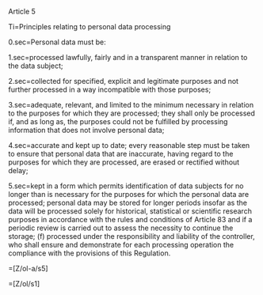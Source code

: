 Article 5

Ti=Principles relating to personal data processing

0.sec=Personal data must be:

1.sec=processed lawfully, fairly and in a transparent manner in relation to the data subject;

2.sec=collected for specified, explicit and legitimate purposes and not further processed in a way incompatible with those purposes;

3.sec=adequate, relevant, and limited to the minimum necessary in relation to the purposes for which they are processed; they shall only be processed if, and as long as, the purposes could not be fulfilled by processing information that does not involve personal data;

4.sec=accurate and kept up to date; every reasonable step must be taken to ensure that personal data that are inaccurate, having regard to the purposes for which they are processed, are erased or rectified without delay;

5.sec=kept in a form which permits identification of data subjects for no longer than is necessary for the purposes for which the personal data are processed; personal data may be stored for longer periods insofar as the data will be processed solely for historical, statistical or scientific research purposes in accordance with the rules and conditions of Article 83 and if a periodic review is carried out to assess the necessity to continue the storage; (f) processed under the responsibility and liability of the controller, who shall ensure and demonstrate for each processing operation the compliance with the provisions of this Regulation.

=[Z/ol-a/s5]

=[Z/ol/s1]